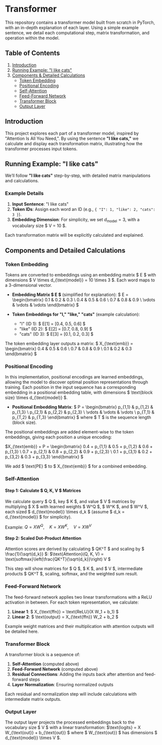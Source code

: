 
# Transformer

This repository contains a transformer model built from scratch in PyTorch, with an in-depth explanation of each layer. Using a simple example sentence, we detail each computational step, matrix transformation, and operation within the model.

## Table of Contents

1. [Introduction](#introduction)
2. [Running Example: "I like cats"](#running-example)
3. [Components & Detailed Calculations](#components-and-detailed-calculations)
    - [Token Embedding](#token-embedding)
    - [Positional Encoding](#positional-encoding)
    - [Self-Attention](#self-attention)
    - [Feed-Forward Network](#feed-forward-network)
    - [Transformer Block](#transformer-block)
    - [Output Layer](#output-layer)

## Introduction

This project explores each part of a transformer model, inspired by "Attention Is All You Need,". By using the sentence **"I like cats,"** we calculate and display each transformation matrix, illustrating how the transformer processes input tokens.

## Running Example: "I like cats"

We’ll follow **"I like cats"** step-by-step, with detailed matrix manipulations and calculations.

### Example Details

1. **Input Sentence**: "I like cats"
2. **Token IDs**: Assign each word an ID (e.g., `{ "I": 1, "like": 2, "cats": 3 }`).
3. **Embedding Dimension**: For simplicity, we set $d_{\text{model}} = 3$, with a vocabulary size $ V = 10 $.

Each transformation matrix will be explicitly calculated and explained.

## Components and Detailed Calculations

### Token Embedding

Tokens are converted to embeddings using an embedding matrix $ E $ with dimensions $ V \times d_{\text{model}} = 10 \times 3 $. Each word maps to a 3-dimensional vector.

- **Embedding Matrix $ E $** (simplified for explanation):
  $
  E = \begin{bmatrix}
    0.1 & 0.2 & 0.3 \\ 
    0.4 & 0.5 & 0.6 \\ 
    0.7 & 0.8 & 0.9 \\ 
    \vdots & \vdots & \vdots 
  \end{bmatrix}
  $

- **Token Embeddings for "I," "like," "cats"** (example calculation):
  - "I" (ID 1): $ E[1] = [0.4, 0.5, 0.6] $
  - "like" (ID 2): $ E[2] = [0.7, 0.8, 0.9] $
  - "cats" (ID 3): $ E[3] = [0.1, 0.2, 0.3] $

The token embedding layer outputs a matrix:
$ X_{\text{emb}} = \begin{bmatrix} 
  0.4 & 0.5 & 0.6 \\
  0.7 & 0.8 & 0.9 \\
  0.1 & 0.2 & 0.3 
\end{bmatrix}
$

### Positional Encoding

In this implementation, positional encodings are learned embeddings, allowing the model to discover optimal position representations through training. Each position in the input sequence has a corresponding embedding in a positional embedding table, with dimensions $ \text{block size} \times d_{\text{model}} $.

- **Positional Embedding Matrix**: 
  $
  P = \begin{bmatrix} 
      p_{1,1} & p_{1,2} & p_{1,3} \\ 
      p_{2,1} & p_{2,2} & p_{2,3} \\ 
      \vdots & \vdots & \vdots \\
      p_{T,1} & p_{T,2} & p_{T,3}
  \end{bmatrix}
  $
  where $ T $ is the sequence length (block size).

The positional embeddings are added element-wise to the token embeddings, giving each position a unique encoding:

$X_{\text{emb}} + P = \begin{bmatrix} 
  0.4 + p_{1,1} & 0.5 + p_{1,2} & 0.6 + p_{1,3} \\ 
  0.7 + p_{2,1} & 0.8 + p_{2,2} & 0.9 + p_{2,3} \\ 
  0.1 + p_{3,1} & 0.2 + p_{3,2} & 0.3 + p_{3,3} 
\end{bmatrix}
$

We add $ \text{PE} $ to $ X_{\text{emb}} $ for a combined embedding.

### Self-Attention

#### Step 1: Calculate $ Q, K, V $ Matrices

We calculate query $ Q $, key $ K $, and value $ V $ matrices by multiplying $ X $ with learned weights $ W^Q $, $ W^K $, and $ W^V $, each sized $ d_{\text{model}} \times d_k $ (assume $ d_k = d_{\text{model}} $ for simplicity).

Example:
$Q = X W^Q, \quad K = X W^K, \quad V = X W^V$

#### Step 2: Scaled Dot-Product Attention

Attention scores are derived by calculating $ QK^T $ and scaling by $ \frac{1}{\sqrt{d_k}} $:
$\text{Attention}(Q, K, V) = \text{softmax}\left(\frac{QK^T}{\sqrt{d_k}}\right) V
$

This step will show matrices for $ Q $, $ K $, and $ V $, intermediate products $ QK^T $, scaling, softmax, and the weighted sum result.

### Feed-Forward Network

The feed-forward network applies two linear transformations with a ReLU activation in between. For each token representation, we calculate:
1. **Linear 1**: $ X_{\text{ffn}} = \text{ReLU}(X W_1 + b_1) $
2. **Linear 2**: $ \text{output} = X_{\text{ffn}} W_2 + b_2 $

Example weight matrices and their multiplication with attention outputs will be detailed here.

### Transformer Block

A transformer block is a sequence of:
1. **Self-Attention** (computed above)
2. **Feed-Forward Network** (computed above)
3. **Residual Connections**: Adding the inputs back after attention and feed-forward steps
4. **Layer Normalization**: Ensuring normalized outputs

Each residual and normalization step will include calculations with intermediate matrix outputs.

### Output Layer

The output layer projects the processed embeddings back to the vocabulary size $ V $ with a linear transformation:
$\text{logits} = X W_{\text{out}} + b_{\text{out}}
$
where $ W_{\text{out}} $ has dimensions $ d_{\text{model}} \times V $.